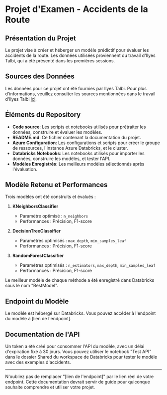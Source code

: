 # Projet d'Examen - Accidents de la Route

## Présentation du Projet
Le projet vise à créer et héberger un modèle prédictif pour évaluer les accidents de la route. Les données utilisées proviennent du travail d'Ilyes Talbi, qui a été présenté dans les premières sessions. 

## Sources des Données
Les données pour ce projet ont été fournies par Ilyes Talbi. Pour plus d'informations, veuillez consulter les sources mentionnées dans le travail d'Ilyes Talbi [ici](https://larevueia.fr/xgboost-vs-random-forest-predire-la-gravite-dun-accident-de-la-route/).

## Éléments du Repository
- **Code source**: Les scripts et notebooks utilisés pour prétraiter les données, construire et évaluer les modèles.
- **README.md**: Ce fichier contenant la documentation du projet.
- **Azure Configuration**: Les configurations et scripts pour créer le groupe de ressources, l'instance Azure Databricks, et le cluster.
- **Databricks Notebooks**: Les notebooks utilisés pour importer les données, construire les modèles, et tester l'API.
- **Modèles Enregistrés**: Les meilleurs modèles sélectionnés après l'évaluation.

## Modèle Retenu et Performances
Trois modèles ont été construits et évalués :
1. **KNeighborsClassifier**
    - Paramètre optimisé : `n_neighbors`
    - Performances : Précision, F1-score
    
2. **DecisionTreeClassifier**
    - Paramètres optimisés : `max_depth`, `min_samples_leaf`
    - Performances : Précision, F1-score
    
3. **RandomForestClassifier**
    - Paramètres optimisés : `n_estimators`, `max_depth`, `min_samples_leaf`
    - Performances : Précision, F1-score

Le meilleur modèle de chaque méthode a été enregistré dans Databricks sous le nom "BestModel".

## Endpoint du Modèle
Le modèle est hébergé sur Databricks. Vous pouvez accéder à l'endpoint du modèle à [lien de l'endpoint].

## Documentation de l'API
Un token a été créé pour consommer l'API du modèle, avec un délai d'expiration fixé à 30 jours. Vous pouvez utiliser le notebook "Test API" dans le dossier Shared du workspace de Databricks pour tester le modèle avec des exemples d'accidents.

---
N'oubliez pas de remplacer "[lien de l'endpoint]" par le lien réel de votre endpoint. Cette documentation devrait servir de guide pour quiconque souhaite comprendre et utiliser votre projet.
